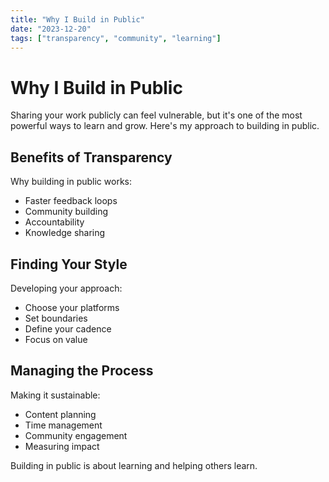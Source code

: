 ```yaml
---
title: "Why I Build in Public"
date: "2023-12-20"
tags: ["transparency", "community", "learning"]
---
```


# Why I Build in Public

Sharing your work publicly can feel vulnerable, but it's one of the most powerful ways to learn and grow. Here's my approach to building in public.

## Benefits of Transparency

Why building in public works:
- Faster feedback loops
- Community building
- Accountability
- Knowledge sharing

## Finding Your Style

Developing your approach:
- Choose your platforms
- Set boundaries
- Define your cadence
- Focus on value

## Managing the Process

Making it sustainable:
- Content planning
- Time management
- Community engagement
- Measuring impact

Building in public is about learning and helping others learn. 